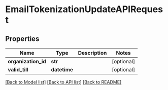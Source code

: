 # EmailTokenizationUpdateAPIRequest

## Properties
Name | Type | Description | Notes
------------ | ------------- | ------------- | -------------
**organization_id** | **str** |  | [optional] 
**valid_till** | **datetime** |  | [optional] 

[[Back to Model list]](../README.md#documentation-for-models) [[Back to API list]](../README.md#documentation-for-api-endpoints) [[Back to README]](../README.md)

